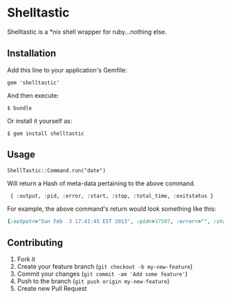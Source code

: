 # Shelltastic
Shelltastic is a *nix shell wrapper for ruby...nothing else.

## Installation

Add this line to your application's Gemfile:

    gem 'shelltastic'

And then execute:

    $ bundle

Or install it yourself as:

    $ gem install shelltastic

## Usage

 `ShellTastic::Command.run("date")`

Will return a Hash of meta-data pertaining to the above command.

` { :output, :pid, :error, :start, :stop, :total_time, :exitstatus }`

For example, the above command's return would look something like this:

```ruby
{:output=>"Sun Feb  3 17:41:45 EST 2013", :pid=>17507, :error=>"", :start=>2013-02-03 17:41:45 -0500, :stop=>2013-02-03 17:41:45 -0500, :total_time=>0.004405272, :exitstatus=>0}
```

## Contributing

1. Fork it
2. Create your feature branch (`git checkout -b my-new-feature`)
3. Commit your changes (`git commit -am 'Add some feature'`)
4. Push to the branch (`git push origin my-new-feature`)
5. Create new Pull Request
